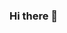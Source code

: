 ### Hi there 👋

<!--
**danielcristho/danielcristho** is a ✨ _special_ ✨ repository because its `README.md` (this file) appears on your GitHub profile.

Here are some ideas to get you started:

- 🔭 I’m currently studying at Sepuluh Nopember Instute of Technology
- 🌱 I’m currently learning Python language and other language
- 👯 I’m very interested in Network Automation
- 📫 How to reach me:https://www.linkedin.com/in/daniel-pepuho-bb3783193/

-->
